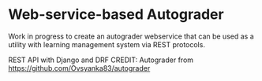 # Web-service-based Autograder

Work in progress to create an autograder webservice that can be used as a utility with learning management system via REST protocols.  

REST API with Django and DRF
CREDIT: Autograder from https://github.com/Ovsyanka83/autograder  

